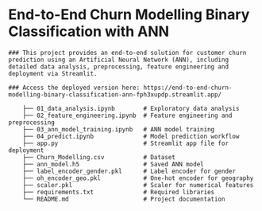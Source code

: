 # End-to-End Churn Modelling Binary Classification with ANN

    ### This project provides an end-to-end solution for customer churn prediction using an Artificial Neural Network (ANN), including detailed data analysis, preprocessing, feature engineering and deployment via Streamlit.

    ### Access the deployed version here: https://end-to-end-churn-modelling-binary-classification-ann-fph3xupdp.streamlit.app/

        ├── 01_data_analysis.ipynb        # Exploratory data analysis
        ├── 02_feature_engineering.ipynb  # Feature engineering and preprocessing
        ├── 03_ann_model_training.ipynb   # ANN model training
        ├── 04_predict.ipynb              # Model prediction workflow
        ├── app.py                        # Streamlit app file for deployment
        ├── Churn_Modelling.csv           # Dataset
        ├── ann_model.h5                  # Saved ANN model
        ├── label_encoder_gender.pkl      # Label encoder for gender
        ├── oh_encoder_geo.pkl            # One-hot encoder for geography
        ├── scaler.pkl                    # Scaler for numerical features
        ├── requirements.txt              # Required libraries
        └── README.md                     # Project documentation